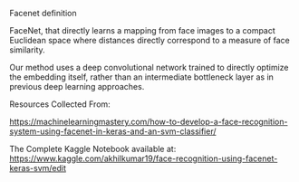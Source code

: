 Facenet definition


FaceNet, that directly learns a mapping from face images to a compact Euclidean space where distances directly correspond to a measure of face similarity.

Our method uses a deep convolutional network trained to directly optimize the embedding itself, rather than an intermediate bottleneck layer as in previous deep learning approaches.


Resources Collected From:

https://machinelearningmastery.com/how-to-develop-a-face-recognition-system-using-facenet-in-keras-and-an-svm-classifier/

The Complete Kaggle Notebook available at:
https://www.kaggle.com/akhilkumar19/face-recognition-using-facenet-keras-svm/edit
